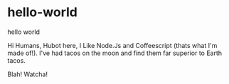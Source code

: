 # hello-world
hello world

Hi Humans,
Hubot here, I Like Node.Js and Coffeescript (thats what I'm made of!). I've had tacos on the moon and find them far superior to Earth tacos.

Blah!
Watcha!

